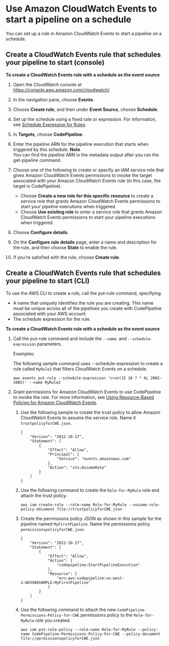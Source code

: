 # Use Amazon CloudWatch Events to start a pipeline on a schedule<a name="pipelines-trigger-source-schedule"></a>

You can set up a rule in Amazon CloudWatch Events to start a pipeline on a schedule\. 

## Create a CloudWatch Events rule that schedules your pipeline to start \(console\)<a name="pipelines-trigger-source-schedule-console"></a>

**To create a CloudWatch Events rule with a schedule as the event source**

1. Open the CloudWatch console at [https://console\.aws\.amazon\.com/cloudwatch/](https://console.aws.amazon.com/cloudwatch/)\.

1. In the navigation pane, choose **Events**\.

1. Choose **Create rule**, and then under **Event Source**, choose **Schedule**\.

1. Set up the schedule using a fixed rate or expression\. For information, see [Schedule Expression for Rules](https://docs.aws.amazon.com/AmazonCloudWatch/latest/events/ScheduledEvents.html)\.

1. In **Targets**, choose **CodePipeline**\.

1. Enter the pipeline ARN for the pipeline execution that starts when triggered by this schedule\.
**Note**  
You can find the pipeline ARN in the metadata output after you run the get\-pipeline command\.

1. Choose one of the following to create or specify an IAM service role that gives Amazon CloudWatch Events permissions to invoke the target associated with your Amazon CloudWatch Events rule \(in this case, the target is CodePipeline\)\. 
   + Choose **Create a new role for this specific resource** to create a service role that grants Amazon CloudWatch Events permissions to start your pipeline executions when triggered\.
   + Choose **Use existing role** to enter a service role that grants Amazon CloudWatch Events permissions to start your pipeline executions when triggered\.

1. Choose **Configure details**\.

1. On the **Configure rule details** page, enter a name and description for the rule, and then choose **State** to enable the rule\.

1. If you're satisfied with the rule, choose **Create rule**\.

## Create a CloudWatch Events rule that schedules your pipeline to start \(CLI\)<a name="pipelines-trigger-source-schedule-cli"></a>

To use the AWS CLI to create a rule, call the put\-rule command, specifying:
+ A name that uniquely identifies the rule you are creating\. This name must be unique across all of the pipelines you create with CodePipeline associated with your AWS account\.
+ The schedule expression for the rule\.

**To create a CloudWatch Events rule with a schedule as the event source**

1. Call the put\-rule command and include the `--name `and `--schedule-expression` parameters\.

   Examples:

   The following sample command uses \-\-schedule\-expression to create a rule called `MyRule2` that filters CloudWatch Events on a schedule\.

   ```
   aws events put-rule --schedule-expression 'cron(15 10 ? * 6L 2002-2005)' --name MyRule2
   ```

1. Grant permissions for Amazon CloudWatch Events to use CodePipeline to invoke the rule\. For more information, see [Using Resource\-Based Policies for Amazon CloudWatch Events](http://docs.aws.amazon.com/AmazonCloudWatch/latest/events/resource-based-policies-cwe.html)\.

   1. Use the following sample to create the trust policy to allow Amazon CloudWatch Events to assume the service role\. Name it `trustpolicyforCWE.json`\.

      ```
      {
          "Version": "2012-10-17",
          "Statement": [
              {
                  "Effect": "Allow",
                  "Principal": {
                      "Service": "events.amazonaws.com"
                  },
                  "Action": "sts:AssumeRole"
              }
          ]
      }
      ```

   1. Use the following command to create the `Role-for-MyRule` role and attach the trust policy\.

      ```
      aws iam create-role --role-name Role-for-MyRule --assume-role-policy-document file://trustpolicyforCWE.json
      ```

   1. Create the permissions policy JSON as shown in this sample for the pipeline named `MyFirstPipeline`\. Name the permissions policy `permissionspolicyforCWE.json`\.

      ```
      {
          "Version": "2012-10-17",
          "Statement": [
              {
                  "Effect": "Allow",
                  "Action": [
                      "codepipeline:StartPipelineExecution"
                  ],
                  "Resource": [
                      "arn:aws:codepipeline:us-west-2:80398EXAMPLE:MyFirstPipeline"
                  ]
              }
          ]
      }
      ```

   1. Use the following command to attach the new `CodePipeline-Permissions-Policy-for-CWE` permissions policy to the `Role-for-MyRule` role you created\.

      ```
      aws iam put-role-policy --role-name Role-for-MyRule --policy-name CodePipeline-Permissions-Policy-For-CWE --policy-document file://permissionspolicyforCWE.json
      ```